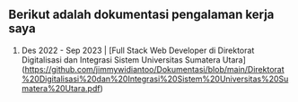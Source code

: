 ## Berikut adalah dokumentasi pengalaman kerja saya
1. Des 2022 - Sep 2023 | [Full Stack Web Developer di Direktorat Digitalisasi dan Integrasi Sistem Universitas Sumatera Utara] (https://github.com/jimmywidiantoo/Dokumentasi/blob/main/Direktorat%20Digitalisasi%20dan%20Integrasi%20Sistem%20Universitas%20Sumatera%20Utara.pdf)
